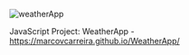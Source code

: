
![weatherApp](https://github.com/user-attachments/assets/51642d94-7d8e-40d7-8e00-71fca9a00c03)



JavaScript Project: WeatherApp - https://marcovcarreira.github.io/WeatherApp/
